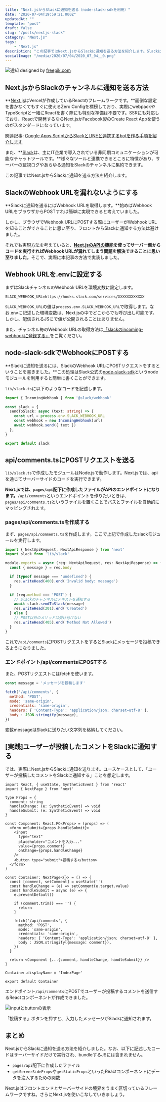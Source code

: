 ```yaml
---
title: "Next.jsからSlackに通知を送る（node-slack-sdkを利用）"
date: "2020-07-04T19:59:21.000Z"
updatedAt: ""
template: "post"
draft: false
slug: "/posts/nextjs-slack"
category: "Next.js"
tags:
    - "Next.js"
description: "この記事ではNext.jsからSlackに通知を送る方法を紹介します。Slackに通知を送るにはWebhook URLを取得します。始めはWebhook URLをブラウザからPOSTすれば簡単に実現できると考えていました。しかし、ブラウザでWebhook URLにPOSTする際にユーザーがWebhook URLを知ることができることに思い至り、フロントからSlackに通知する方法は避けました。"
socialImage: "/media/2020/07/04/2020_07_04__0.png"
---
```


![通知](/media/2020/07/04/2020_07_04__0.png)
designed by [freepik.com](https://stories.freepik.com/)

## Next.jsからSlackのチャンネルに通知を送る方法
**[Next.js](https://nextjs.org/)はVercelが作成しているReactのフレームワークです。**面倒な設定を書かなくてもすぐに使えるZero Configを標榜しており、実際にwebpackやTypeScriptと一緒にReactを書く際にも特別な準備は不要です。SSRにも対応しており、Reactで開発するならNext.jsかFacebook製のCreate React Appを使うのがスタンダードになっています。

関連記事: [Google Apps ScriptからSlackとLINEと連携するbotを作る手順を紹介します](/posts/gas-slack-line-bot)

また、**[Slack](https://slack.com/intl/ja-jp/)は、主にIT企業で導入されている非同期コミュニケーションが可能なチャットツールです。**様々なツールと連携できるところに特徴があり、サーバーの監視ログやあらゆる通知をSlackのチャンネルに集約できます。

この記事ではNext.jsからSlackに通知を送る方法を紹介します。

## SlackのWebhook URLを漏れないようにする
**Slackに通知を送るにはWebhook URLを取得します。**始めはWebhook URLをブラウザからPOSTすれば簡単に実現できると考えていました。

しかし、ブラウザでWebhook URLにPOSTする際にユーザーがWebhook URLを知ることができることに思い至り、フロントからSlackに通知する方法は避けました。

それでも実現方法を考えていると、**[Next.jsのAPIの機能](https://nextjs.org/docs/api-routes/introduction)を使ってサーバー側からコードを実行すればWebhook URLが漏れてしまう問題を解決できることに思い至りました**。そこで、実際に本記事の方法で実装しました。

## Webhook URLを.envに設定する
まずはSlackチャンネルのWebhook URLを環境変数に設定します。

```.env:title=.env
SLACK_WEBHOOK_URL=https://hooks.slack.com/services/XXXXXXXXXXXX
```

`SLACK_WEBHOOK_URL`の値は`process.env.SLACK_WEBHOOK_URL`で取得します。なお.envに記述した環境変数は、Next.jsの中でどこからでも呼び出し可能です。しかし、配信されるJSにで値が公開されることはありません。

また、チャンネル毎のWebhook URLの取得方法は[「slackのincoming-webhookに登録する」](/posts/gas-slack-line-bot/#slackのincoming-webhookに登録する)をご覧ください。

## node-slack-sdkでWebhookにPOSTする
**Slackに通知を送るには、SlackのWebhook URLにPOSTリクエストをするということを書きました。**この処理はSlack公式の[node-slack-sdk](https://github.com/slackapi/node-slack-sdk)というnodeモジュールを利用すると簡単に書くことができます。

`lib/slack.ts`に以下のようなコードを記述します。

```ts:title=lib/slack.ts
import { IncomingWebhook } from '@slack/webhook'

const slack = {
  sendToSlack: async (text: string) => {
    const url = process.env.SLACK_WEBHOOK_URL
    const webhook = new IncomingWebhook(url)
    await webhook.send({ text })
  },
}

export default slack
```

## api/comments.tsにPOSTリクエストを送る
`lib/slack.ts`で作成したモジュールはNode.jsで動作します。Next.jsでは、apiを通じてサーバーサイドのコードを実行できます。

**Next.jsでは、`pages/api`配下に作成したファイルがAPIのエンドポイントになります。**`/api/comments`というエンドポイントを作りたいときは、`pages/api/comments.ts`というファイルを置くことでパスとファイルを自動的にマッピングされます。

### pages/api/comments.tsを作成する
まず、`pages/api/comments.ts`を作成します。ここで上記で作成したslackモジュールを実行します。

```ts:title=pages/api/comments.ts
import { NextApiRequest, NextApiResponse } from 'next'
import slack from 'lib/slack'

module.exports = async (req: NextApiRequest, res: NextApiResponse) => {
  const { message } = req.body

  if (typeof message === 'undefined') {
    res.writeHead(400).end('Invalid body: message')
  }

  if (req.method === 'POST') {
    // Slackのチャンネルにテキストを通知する
    await slack.sendToSlack(message)
    res.writeHead(201).end('Created')
  } else {
    // POST以外のメソッドは受け付けない
    res.writeHead(405).end('Method Not Allowed')
  }
}
```

これで`/api/comments`にPOSTリクエストをするとSlackにメッセージを投稿できるようになりました。

### エンドポイント/api/commentsにPOSTする
また、POSTリクエストにはfetchを使います。

```js
const message = 'メッセージを投稿します'

fetch('/api/comments', {
  method: 'POST',
  mode: 'same-origin',
  credentials: 'same-origin',
  headers: { 'Content-Type': 'application/json; charset=utf-8' },
  body : JSON.stringify(message),
})
```

変数messageはSlackに送りたい文字列を格納してください。

## [実践]ユーザーが投稿したコメントをSlackに通知する
では、実際にNext.jsからSlackに通知を送ります。ユースケースとして、「ユーザーが投稿したコメントをSlackに通知する」ことを想定します。

```jsx:title=pages/index.tsx
import React, { useState, SyntheticEvent } from 'react'
import { NextPage } from 'next'

type Props = {
  comment: string
  handleChange: (e: SyntheticEvent) => void
  handleSubmit: (e: SyntheticEvent) => void
}

const Component: React.FC<Props> = (props) => (
  <form onSubmit={props.handleSubmit}>
    <input
      type="text"
      placeholder="コメントを入力..."
      value={props.comment}
      onChange={props.handleChange}
    />
    <button type="submit">投稿する</button>
  </form>
)

const Container: NextPage<{}> = () => {
  const [comment, setComment] = useState('')
  const handleChange = (e) => setComment(e.target.value)
  const handleSubmit = async (e) => {
    e.preventDefault()

    if (comment.trim() === '') {
      return
    }

    fetch('/api/comments', {
      method: 'POST',
      mode: 'same-origin',
      credentials: 'same-origin',
      headers: { 'Content-Type': 'application/json; charset=utf-8' },
      body : JSON.stringify({message: comment}),
    })
  }

  return <Component {...{comment, handleChange, handleSubmit}} />
}

Container.displayName = 'IndexPage'

export default Container
```

エンドポイント`/api/comments`にPOSTでユーザーが投稿するコメントを送信するReactコンポーネントが作成できました。

![inputとbuttonの表示](/media/2020/07/04/2020_07_04__1.png)

「投稿する」ボタンを押すと、入力したメッセージがSlackに通知されます。

## まとめ
Next.jsからSlackに通知を送る方法を紹介しました。なお、以下に記述したコードはサーバーサイドだけで実行され、bundleするJSには含まれません。

- `pages/api`配下に作成したファイル
- `getServerSideProps`や`getStaticProps`といったReactコンポーネントにデータを注入するための関数

Next.jsはフロントエンドとサーバーサイドの境界をうまく区切っているフレームワークですね。さらにNext.jsを使いこなしていきましょう。
